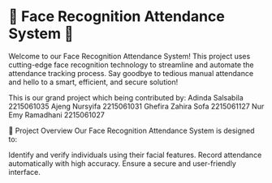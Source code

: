 # 🌸 Face Recognition Attendance System 🌸
Welcome to our Face Recognition Attendance System! This project uses cutting-edge face recognition technology to streamline and automate the attendance tracking process. Say goodbye to tedious manual attendance and hello to a smart, efficient, and secure solution!

This is our grand project which being contributed by:
Adinda Salsabila     2215061035 
Ajeng Nursyifa       2215061031
Ghefira Zahira Sofa  2215061127
Nur Emy Ramadhani    2215061027

🎯 Project Overview
Our Face Recognition Attendance System is designed to:

Identify and verify individuals using their facial features.
Record attendance automatically with high accuracy.
Ensure a secure and user-friendly interface.

